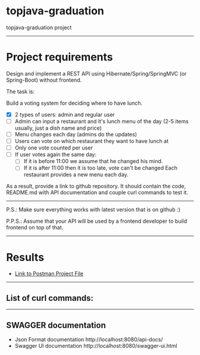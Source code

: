 # topjava-graduation
topjava-graduation project

---
# Project requirements

Design and implement a REST API using Hibernate/Spring/SpringMVC (or Spring-Boot) without frontend.

The task is:

Build a voting system for deciding where to have lunch.

- [x] 2 types of users: admin and regular user
- [ ] Admin can input a restaurant and it's lunch menu of the day (2-5 items usually, just a dish name and price)
- [ ] Menu changes each day (admins do the updates)
- [ ] Users can vote on which restaurant they want to have lunch at
- [ ] Only one vote counted per user
- [ ] If user votes again the same day:
    - [ ] If it is before 11:00 we assume that he changed his mind.
    - [ ] If it is after 11:00 then it is too late, vote can't be changed
      Each restaurant provides a new menu each day.

As a result, provide a link to github repository. It should contain the code, README.md with API documentation and couple curl commands to test it.

---
P.S.: Make sure everything works with latest version that is on github :)

P.P.S.: Assume that your API will be used by a frontend developer to build frontend on top of that.


---
# Results

- [Link to Postman Project File](config/topjava-graduation.postman_collection.json)

---
## List of curl commands:

---
## SWAGGER documentation
* Json Format documentation
http://localhost:8080/api-docs/
* Swagger UI documentation
http://localhost:8080/swagger-ui.html


